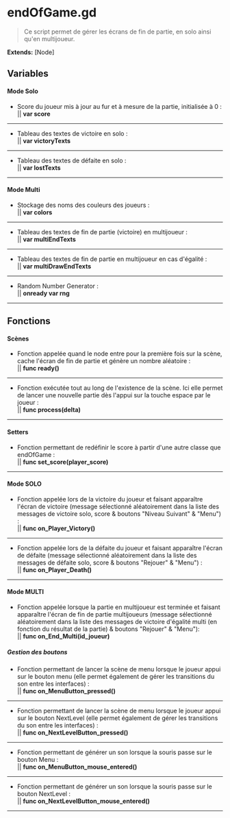 # endOfGame.gd

> Ce script permet de gérer les écrans de fin de partie, en solo ainsi qu'en multijoueur.

**Extends:** [Node]

## Variables

#### Mode Solo

 - Score du joueur mis à jour au fur et à mesure de la partie, initialisée à 0 : <br/>
		||  **var score**<br/>
---
- Tableau des textes de victoire en solo : <br/>
		||  **var victoryTexts**<br/>
---
- Tableau des textes de défaite en solo : <br/>
		||  **var lostTexts** <br/>
---
#### Mode Multi

- Stockage des noms des couleurs des joueurs : <br/>
		||  **var colors**<br/>
---
- Tableau des textes de fin de partie (victoire) en multijoueur : <br/>
		||  **var multiEndTexts** <br/>
---
- Tableau des textes de fin de partie en multijoueur en cas d'égalité : <br/>
		||  **var multiDrawEndTexts** <br/>
---
- Random Number Generator : <br/>
		||  **onready var rng** <br/>
---

## Fonctions

#### Scènes
- Fonction appelée quand le node entre pour la première fois sur la scène, cache l'écran de fin de partie et génère un nombre aléatoire : <br/>
			|| **func ready()** <br/>
---
-  Fonction exécutée tout au long de l'existence de la scène. Ici elle permet de lancer une nouvelle partie dès l'appui sur la touche espace par le joueur : <br/>
		|| **func process(delta)**<br/>
---
#### Setters
- Fonction permettant de redéfinir le score à partir d'une autre classe que endOfGame :<br/>
		  || **func set_score(player_score)** <br/>
---

#### Mode SOLO
- Fonction appelée lors de la victoire du joueur et faisant apparaître l'écran de victoire (message sélectionné aléatoirement dans la liste des messages de victoire solo, score & boutons "Niveau Suivant" & "Menu") : <br/>
		  || **func on_Player_Victory()** <br/>
---
- Fonction appelée lors de la défaite du joueur et faisant apparaître l'écran de défaite (message sélectionné aléatoirement dans la liste des messages de défaite solo, score & boutons "Rejouer" & "Menu") : <br/>
		  || **func on_Player_Death()** <br/>
---

#### Mode MULTI
- Fonction appelée lorsque la partie en multijoueur est terminée et faisant apparaître l'écran de fin de partie multijoueurs (message sélectionné aléatoirement dans la liste des messages de victoire d'égalité multi (en fonction du résultat de la partie) & boutons "Rejouer" & "Menu"): <br/>
		  || **func on_End_Multi(id_joueur)** <br/>


##### Gestion des boutons

- Fonction permettant de lancer la scène de menu lorsque le joueur appui sur le bouton menu (elle permet également de gérer les transitions du son entre les interfaces) : <br/>
		  || **func on_MenuButton_pressed()** <br/>
---		  
- Fonction permettant de lancer la scène de menu lorsque le joueur appui sur le bouton NextLevel (elle permet également de gérer les transitions du son entre les interfaces) : <br/>
		  || **func on_NextLevelButton_pressed()** <br/>
---		  
- Fonction permettant de générer un son lorsque la souris passe sur le bouton Menu : <br/>
		  || **func on_MenuButton_mouse_entered()** <br/>
---		  
- Fonction permettant de générer un son lorsque la souris passe sur le bouton NextLevel : <br/>
		  || **func on_NextLevelButton_mouse_entered()** <br/>
---